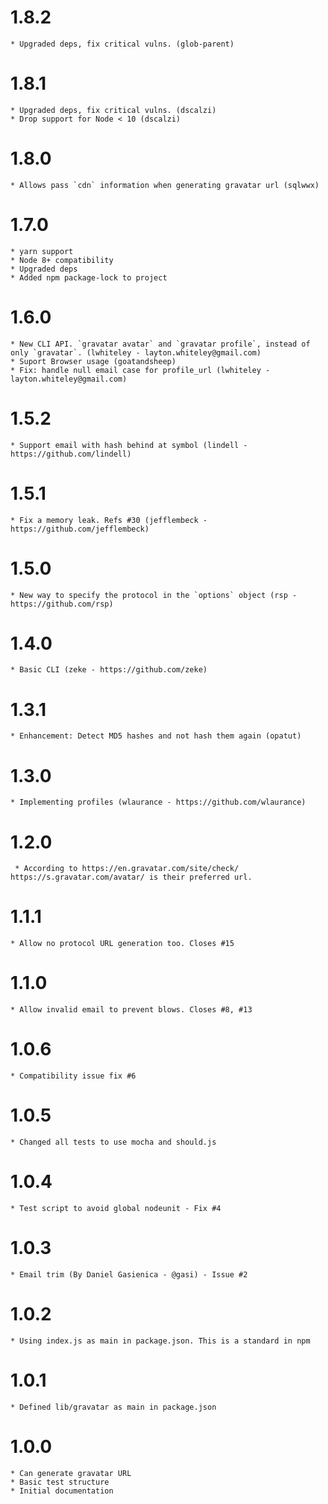 # 1.8.2
    * Upgraded deps, fix critical vulns. (glob-parent)
# 1.8.1
    * Upgraded deps, fix critical vulns. (dscalzi)
    * Drop support for Node < 10 (dscalzi)

# 1.8.0
    * Allows pass `cdn` information when generating gravatar url (sqlwwx)

# 1.7.0
    * yarn support
    * Node 8+ compatibility
    * Upgraded deps
    * Added npm package-lock to project

# 1.6.0

    * New CLI API. `gravatar avatar` and `gravatar profile`, instead of only `gravatar`. (lwhiteley - layton.whiteley@gmail.com)
    * Suport Browser usage (goatandsheep)
    * Fix: handle null email case for profile_url (lwhiteley - layton.whiteley@gmail.com)

# 1.5.2

    * Support email with hash behind at symbol (lindell - https://github.com/lindell)

# 1.5.1

    * Fix a memory leak. Refs #30 (jefflembeck - https://github.com/jefflembeck)

# 1.5.0

    * New way to specify the protocol in the `options` object (rsp - https://github.com/rsp)

# 1.4.0

    * Basic CLI (zeke - https://github.com/zeke)

# 1.3.1

    * Enhancement: Detect MD5 hashes and not hash them again (opatut)

# 1.3.0

    * Implementing profiles (wlaurance - https://github.com/wlaurance)

# 1.2.0

     * According to https://en.gravatar.com/site/check/ https://s.gravatar.com/avatar/ is their preferred url.

# 1.1.1

    * Allow no protocol URL generation too. Closes #15

# 1.1.0

    * Allow invalid email to prevent blows. Closes #8, #13

# 1.0.6

    * Compatibility issue fix #6

# 1.0.5

    * Changed all tests to use mocha and should.js

# 1.0.4

    * Test script to avoid global nodeunit - Fix #4

# 1.0.3

    * Email trim (By Daniel Gasienica - @gasi) - Issue #2

# 1.0.2

    * Using index.js as main in package.json. This is a standard in npm

# 1.0.1

    * Defined lib/gravatar as main in package.json

# 1.0.0

    * Can generate gravatar URL
    * Basic test structure
    * Initial documentation
